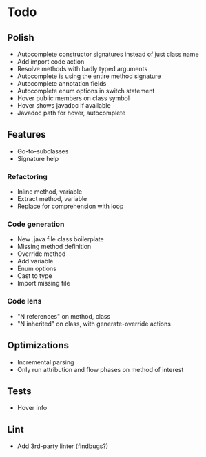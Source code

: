 # Todo

## Polish
* Autocomplete constructor signatures instead of just class name
* Add import code action
* Resolve methods with badly typed arguments
* Autocomplete is using the entire method signature
* Autocomplete annotation fields
* Autocomplete enum options in switch statement
* Hover public members on class symbol
* Hover shows javadoc if available
* Javadoc path for hover, autocomplete

## Features 
* Go-to-subclasses
* Signature help

### Refactoring
* Inline method, variable
* Extract method, variable
* Replace for comprehension with loop

### Code generation
* New .java file class boilerplate
* Missing method definition
* Override method
* Add variable
* Enum options
* Cast to type
* Import missing file

### Code lens
* "N references" on method, class
* "N inherited" on class, with generate-override actions

## Optimizations
* Incremental parsing
* Only run attribution and flow phases on method of interest

## Tests
* Hover info

## Lint
* Add 3rd-party linter (findbugs?)